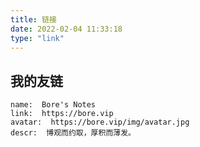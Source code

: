 ```yaml
---
title: 链接
date: 2022-02-04 11:33:18
type: "link"
---
```

<style>
.page-title {
    display: none;
  }
</style>
## 我的友链

```
name:  Bore's Notes
link:  https://bore.vip
avatar:  https://bore.vip/img/avatar.jpg
descr:  博观而约取，厚积而薄发。
```

